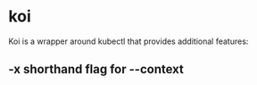 # koi

Koi is a wrapper around kubectl that provides additional features:

## -x shorthand flag for --context
